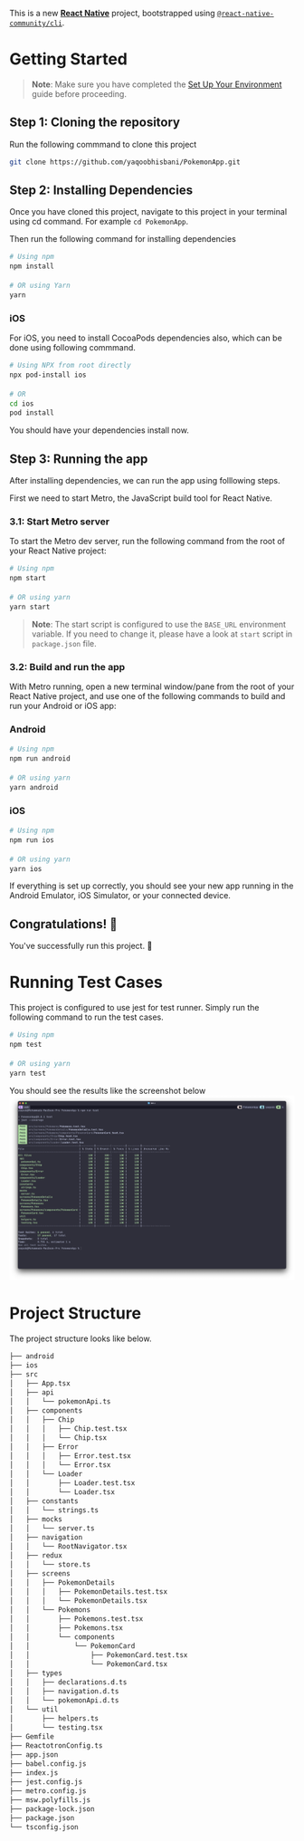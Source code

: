 This is a new [**React Native**](https://reactnative.dev) project, bootstrapped using [`@react-native-community/cli`](https://github.com/react-native-community/cli).

# Getting Started

> **Note**: Make sure you have completed the [Set Up Your Environment](https://reactnative.dev/docs/set-up-your-environment) guide before proceeding.

## Step 1: Cloning the repository

Run the following commmand to clone this project

```sh
git clone https://github.com/yaqoobhisbani/PokemonApp.git
```

## Step 2: Installing Dependencies

Once you have cloned this project, navigate to this project in your terminal using cd command. For example `cd PokemonApp`.

Then run the following command for installing dependencies

```sh
# Using npm
npm install

# OR using Yarn
yarn
```

### iOS

For iOS, you need to install CocoaPods dependencies also, which can be done using following commmand.

```sh
# Using NPX from root directly
npx pod-install ios

# OR
cd ios
pod install
```

You should have your dependencies install now.

## Step 3: Running the app

After installing dependencies, we can run the app using folllowing steps.

First we need to start Metro, the JavaScript build tool for React Native.

### 3.1: Start Metro server

To start the Metro dev server, run the following command from the root of your React Native project:

```sh
# Using npm
npm start

# OR using yarn
yarn start
```

> **Note**: The start script is configured to use the `BASE_URL` environment variable. If you need to change it, please have a look at `start` script in `package.json` file.

### 3.2: Build and run the app

With Metro running, open a new terminal window/pane from the root of your React Native project, and use one of the following commands to build and run your Android or iOS app:

### Android

```sh
# Using npm
npm run android

# OR using yarn
yarn android
```

### iOS

```sh
# Using npm
npm run ios

# OR using yarn
yarn ios
```

If everything is set up correctly, you should see your new app running in the Android Emulator, iOS Simulator, or your connected device.

## Congratulations! 🎉

You've successfully run this project. 🥳

# Running Test Cases

This project is configured to use jest for test runner. Simply run the following command to run the test cases.

```sh
# Using npm
npm test

# OR using yarn
yarn test
```

You should see the results like the screenshot below
![Jest](./docs//tests_screenshot.png)

# Project Structure

The project structure looks like below.

```
├── android
├── ios
├── src
│   ├── App.tsx
│   ├── api
│   │   └── pokemonApi.ts
│   ├── components
│   │   ├── Chip
│   │   │   ├── Chip.test.tsx
│   │   │   └── Chip.tsx
│   │   ├── Error
│   │   │   ├── Error.test.tsx
│   │   │   └── Error.tsx
│   │   └── Loader
│   │       ├── Loader.test.tsx
│   │       └── Loader.tsx
│   ├── constants
│   │   └── strings.ts
│   ├── mocks
│   │   └── server.ts
│   ├── navigation
│   │   └── RootNavigator.tsx
│   ├── redux
│   │   └── store.ts
│   ├── screens
│   │   ├── PokemonDetails
│   │   │   ├── PokemonDetails.test.tsx
│   │   │   └── PokemonDetails.tsx
│   │   └── Pokemons
│   │       ├── Pokemons.test.tsx
│   │       ├── Pokemons.tsx
│   │       └── components
│   │           └── PokemonCard
│   │               ├── PokemonCard.test.tsx
│   │               └── PokemonCard.tsx
│   ├── types
│   │   ├── declarations.d.ts
│   │   ├── navigation.d.ts
│   │   └── pokemonApi.d.ts
│   └── util
│       ├── helpers.ts
│       └── testing.tsx
├── Gemfile
├── ReactotronConfig.ts
├── app.json
├── babel.config.js
├── index.js
├── jest.config.js
├── metro.config.js
├── msw.polyfills.js
├── package-lock.json
├── package.json
└── tsconfig.json
```
